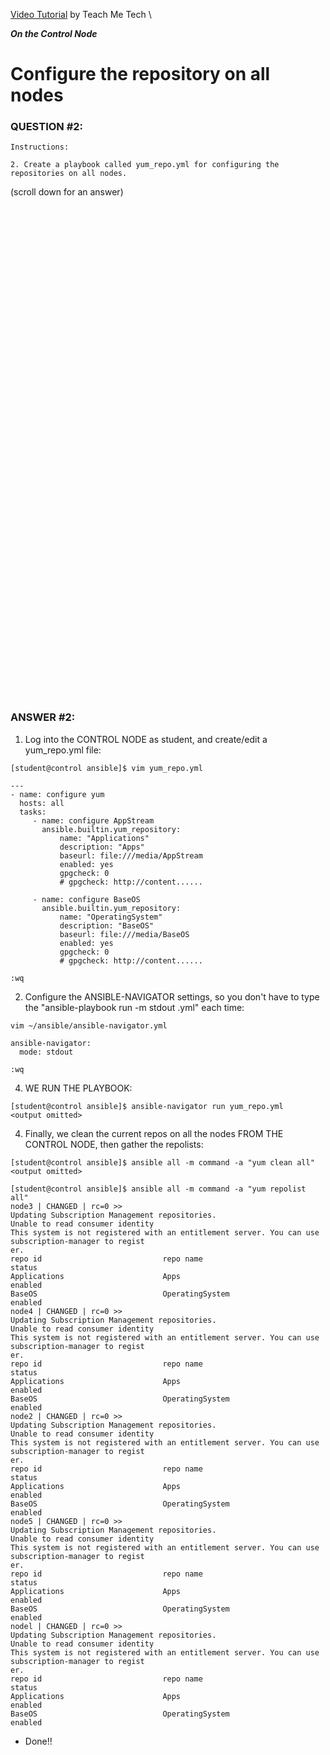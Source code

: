 <a href="https://www.youtube.com/watch?v=3zV89O7azb0&list=PLYB6dfdhWDePZf4fd4YgGGtSX_vHKv5vz&index=3">Video Tutorial</a> by Teach Me Tech \

***On the Control Node***

# Configure the repository on all nodes
### QUESTION #2:
```
Instructions:

2. Create a playbook called yum_repo.yml for configuring the repositories on all nodes.
```

(scroll down for an answer)
<br/><br/><br/><br/><br/><br/><br/><br/><br/><br/><br/><br/><br/><br/><br/><br/><br/><br/><br/><br/><br/><br/><br/><br/>
<br/><br/><br/><br/><br/><br/><br/><br/><br/><br/><br/><br/><br/><br/><br/><br/><br/><br/><br/><br/><br/><br/><br/><br/>

### ANSWER #2:

1) Log into the CONTROL NODE as student, and create/edit a yum_repo.yml file:
```
[student@control ansible]$ vim yum_repo.yml

---
- name: configure yum
  hosts: all
  tasks:
     - name: configure AppStream
       ansible.builtin.yum_repository:
           name: "Applications"
           description: "Apps"
           baseurl: file:///media/AppStream
           enabled: yes
           gpgcheck: 0
           # gpgcheck: http://content......

     - name: configure BaseOS
       ansible.builtin.yum_repository:
           name: "OperatingSystem"
           description: "BaseOS"
           baseurl: file:///media/BaseOS
           enabled: yes
           gpgcheck: 0
           # gpgcheck: http://content......

:wq
```

2) Configure the ANSIBLE-NAVIGATOR settings, so you don't have to type the "ansible-playbook run -m stdout <playbook>.yml" each time:
```
vim ~/ansible/ansible-navigator.yml

ansible-navigator:
  mode: stdout

:wq
```

4) WE RUN THE PLAYBOOK:
```
[student@control ansible]$ ansible-navigator run yum_repo.yml
<output omitted>
```

4) Finally, we clean the current repos on all the nodes FROM THE CONTROL NODE, then gather the repolists:
```
[student@control ansible]$ ansible all -m command -a "yum clean all"
<output omitted>

[student@control ansible]$ ansible all -m command -a "yum repolist all"
node3 | CHANGED | rc=0 >>
Updating Subscription Management repositories.
Unable to read consumer identity
This system is not registered with an entitlement server. You can use subscription-manager to regist
er.
repo id                           repo name                      status
Applications                      Apps                           enabled
BaseOS                            OperatingSystem                enabled
node4 | CHANGED | rc=0 >>
Updating Subscription Management repositories.
Unable to read consumer identity
This system is not registered with an entitlement server. You can use subscription-manager to regist
er.
repo id                           repo name                      status
Applications                      Apps                           enabled
BaseOS                            OperatingSystem                enabled
node2 | CHANGED | rc=0 >>
Updating Subscription Management repositories.
Unable to read consumer identity
This system is not registered with an entitlement server. You can use subscription-manager to regist
er.
repo id                           repo name                      status
Applications                      Apps                           enabled
BaseOS                            OperatingSystem                enabled
node5 | CHANGED | rc=0 >>
Updating Subscription Management repositories.
Unable to read consumer identity
This system is not registered with an entitlement server. You can use subscription-manager to regist
er.
repo id                           repo name                      status
Applications                      Apps                           enabled
BaseOS                            OperatingSystem                enabled
nodel | CHANGED | rc=0 >>
Updating Subscription Management repositories.
Unable to read consumer identity
This system is not registered with an entitlement server. You can use subscription-manager to regist
er.
repo id                           repo name                      status
Applications                      Apps                           enabled
BaseOS                            OperatingSystem                enabled
```

* Done!!
